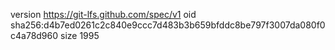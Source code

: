version https://git-lfs.github.com/spec/v1
oid sha256:d4b7ed0261c2c840e9ccc7d483b3b659bfddc8be797f3007da080f0c4a78d960
size 1995
